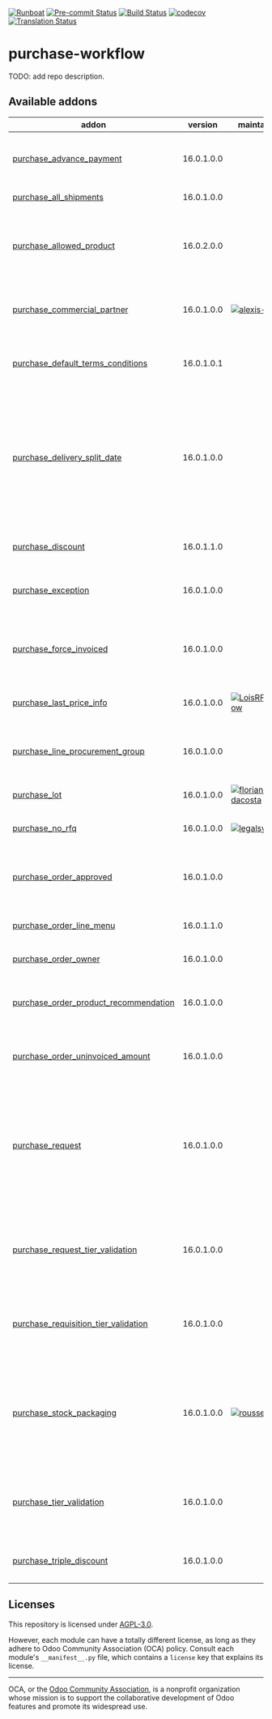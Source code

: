 
[![Runboat](https://img.shields.io/badge/runboat-Try%20me-875A7B.png)](https://runboat.odoo-community.org/builds?repo=OCA/purchase-workflow&target_branch=16.0)
[![Pre-commit Status](https://github.com/OCA/purchase-workflow/actions/workflows/pre-commit.yml/badge.svg?branch=16.0)](https://github.com/OCA/purchase-workflow/actions/workflows/pre-commit.yml?query=branch%3A16.0)
[![Build Status](https://github.com/OCA/purchase-workflow/actions/workflows/test.yml/badge.svg?branch=16.0)](https://github.com/OCA/purchase-workflow/actions/workflows/test.yml?query=branch%3A16.0)
[![codecov](https://codecov.io/gh/OCA/purchase-workflow/branch/16.0/graph/badge.svg)](https://codecov.io/gh/OCA/purchase-workflow)
[![Translation Status](https://translation.odoo-community.org/widgets/purchase-workflow-16-0/-/svg-badge.svg)](https://translation.odoo-community.org/engage/purchase-workflow-16-0/?utm_source=widget)

<!-- /!\ do not modify above this line -->

# purchase-workflow

TODO: add repo description.

<!-- /!\ do not modify below this line -->

<!-- prettier-ignore-start -->

[//]: # (addons)

Available addons
----------------
addon | version | maintainers | summary
--- | --- | --- | ---
[purchase_advance_payment](purchase_advance_payment/) | 16.0.1.0.0 |  | Allow to add advance payments on purchase orders
[purchase_all_shipments](purchase_all_shipments/) | 16.0.1.0.0 |  | Purchase All Shipments
[purchase_allowed_product](purchase_allowed_product/) | 16.0.2.0.0 |  | This module allows to select only products that can be supplied by the vendor
[purchase_commercial_partner](purchase_commercial_partner/) | 16.0.1.0.0 | [![alexis-via](https://github.com/alexis-via.png?size=30px)](https://github.com/alexis-via) | Add stored related field 'Commercial Supplier' on POs
[purchase_default_terms_conditions](purchase_default_terms_conditions/) | 16.0.1.0.1 |  | This module allows purchase default terms & conditions
[purchase_delivery_split_date](purchase_delivery_split_date/) | 16.0.1.0.0 |  | Allows Purchase Order you confirm to generate one Incoming Shipment for each expected date indicated in the Purchase Order Lines
[purchase_discount](purchase_discount/) | 16.0.1.1.0 |  | Purchase order lines with discounts
[purchase_exception](purchase_exception/) | 16.0.1.0.0 |  | Custom exceptions on purchase order
[purchase_force_invoiced](purchase_force_invoiced/) | 16.0.1.0.0 |  | Allows to force the billing status of the purchase order to "Invoiced"
[purchase_last_price_info](purchase_last_price_info/) | 16.0.1.0.0 | [![LoisRForgeFlow](https://github.com/LoisRForgeFlow.png?size=30px)](https://github.com/LoisRForgeFlow) | Purchase Product Last Price Info
[purchase_line_procurement_group](purchase_line_procurement_group/) | 16.0.1.0.0 |  | Group purchase order line according to procurement group
[purchase_lot](purchase_lot/) | 16.0.1.0.0 | [![florian-dacosta](https://github.com/florian-dacosta.png?size=30px)](https://github.com/florian-dacosta) | Purchase Lot
[purchase_no_rfq](purchase_no_rfq/) | 16.0.1.0.0 | [![legalsylvain](https://github.com/legalsylvain.png?size=30px)](https://github.com/legalsylvain) | Purchase Order - No Request For Quotation
[purchase_order_approved](purchase_order_approved/) | 16.0.1.0.0 |  | Add a new state 'Approved' in purchase orders.
[purchase_order_line_menu](purchase_order_line_menu/) | 16.0.1.1.0 |  | Adds Purchase Order Lines Menu
[purchase_order_owner](purchase_order_owner/) | 16.0.1.0.0 |  | Purchase Order Owner
[purchase_order_product_recommendation](purchase_order_product_recommendation/) | 16.0.1.0.0 |  | Recommend products to buy to supplier based on history
[purchase_order_uninvoiced_amount](purchase_order_uninvoiced_amount/) | 16.0.1.0.0 |  | Purchase Order Univoiced Amount
[purchase_request](purchase_request/) | 16.0.1.0.0 |  | Use this module to have notification of requirements of materials and/or external services and keep track of such requirements.
[purchase_request_tier_validation](purchase_request_tier_validation/) | 16.0.1.0.0 |  | Extends the functionality of Purchase Requests to support a tier validation process.
[purchase_requisition_tier_validation](purchase_requisition_tier_validation/) | 16.0.1.0.0 |  | Extends the functionality of Purchase Agreements to support a tier validation process.
[purchase_stock_packaging](purchase_stock_packaging/) | 16.0.1.0.0 | [![rousseldenis](https://github.com/rousseldenis.png?size=30px)](https://github.com/rousseldenis) | Allows to transmit the product packaging from the procurement values to the generated purchase order line
[purchase_tier_validation](purchase_tier_validation/) | 16.0.1.0.0 |  | Extends the functionality of Purchase Orders to support a tier validation process.
[purchase_triple_discount](purchase_triple_discount/) | 16.0.1.0.0 |  | Manage triple discount on purchase order lines

[//]: # (end addons)

<!-- prettier-ignore-end -->

## Licenses

This repository is licensed under [AGPL-3.0](LICENSE).

However, each module can have a totally different license, as long as they adhere to Odoo Community Association (OCA)
policy. Consult each module's `__manifest__.py` file, which contains a `license` key
that explains its license.

----
OCA, or the [Odoo Community Association](http://odoo-community.org/), is a nonprofit
organization whose mission is to support the collaborative development of Odoo features
and promote its widespread use.
